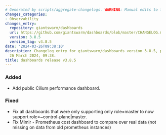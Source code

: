 ```yaml
---
# Generated by scripts/aggregate-changelogs. WARNING: Manual edits to this files will be overwritten.
changes_categories:
- Observability
changes_entry:
  repository: giantswarm/dashboards
  url: https://github.com/giantswarm/dashboards/blob/master/CHANGELOG.md#385---2024-03-26
  version: 3.8.5
  version_tag: v3.8.5
date: '2024-03-26T09:38:10'
description: Changelog entry for giantswarm/dashboards version 3.8.5, published on
  26 March 2024, 09:38.
title: dashboards release v3.8.5
---
```


### Added
- Add public Cilium performance dashboard.
### Fixed
- Fix all dashboards that were only supporting only role=master to now support role=~control-plane|master.
- Fix Mimir - Prometheus cost dashboard to compare over real data (not missing on data from old prometheus
  instances)
